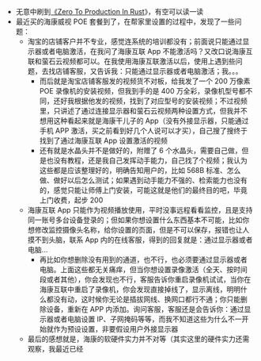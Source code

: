 - 无意中刷到[《Zero To Production In Rust](https://www.zero2prod.com/)》，有空可以读一读
- 最近买的海康威视 POE 套餐到了，在帮家里设置的过程中，发现了一些问题：
	- 淘宝的店铺客户并不专业，感觉连系统的培训都没有；前面说只能通过显示器或者电脑激活，在我问了海康互联 App 不能激活吗？又改口说海康互联和萤石云视频都可以。在我使用海康互联激活以后，使用上遇到些问题，去找店铺客服，又告诉我：只能通过显示器或者电脑激活；我。。。
		- 而后就是淘宝店铺客服发的视频货不对板，给我发了一个 200 万像素 POE 录像机的安装视频，但我到手的是 400 万全彩，录像机型号都不同，还好我根据他发的视频，找到了对应型号的安装视频；不过视频里，只讲述了通过连接显示器和萤石云视频两种设置方式，但我并不想用这种看起来就是海康干儿子的 App（没有外接显示器，只能通过手机 APP 激活，买之前看到好几个人说可以才买），自己搜了搜终于找到了通过海康互联 App 设置激活的视频
		- 还有就是水晶头并不是做好的，附赠了 6 个水晶头，需要自己做，但是也没有教程，还是我自己发挥动手能力，自己找了个视频；我认为这些都是应该整理好的，明确告知用户的，比如 568B 标准、怎么做、做好以后怎么测试；如果遇到动手能力不强的、检索能力也没有的，感觉只能让师傅上门安装，可能这就是他们的最终目的吧，毕竟上门收费，起步 200
	- 海康互联 App 只能作为视频播放使用，平时没事远程看看监控，且是支持同一账号多台设备登录的；但如果你想设置什么东西基本不可能，比如你想修改监控摄像头名称，给你设置的页面，但是不可以保存，报错也让人摸不到头脑，联系 App 内的在线客服，得到的回复就是：通过显示器或者电脑...
		- 再比如你想删除没有用到的通道，也不行，也必须要通过显示器或者电脑。上面这些都无关痛痒，但当你想设置录像激活（全天、按时间段或者其他），你会发现也不行，客服告诉你重启录像机试试，当你在海康互联中重启了录像机，你会发现直接掉线了，显示离线，明明什么都没有动，这时候你无论是插拔网线、换网口都行不通；你只能删除设备，重新在 APP 内添加。询问客服，客服还是会告诉你：通过显示器或者电脑设置 IP、子网掩码等等，而我不知道这些为什么不一开始就作为预设设置，非要假设用户外接显示器
	- 最后的感想就是，海康的软硬件实力并不对等（其实这里的硬件实力还需观察，我最近已经